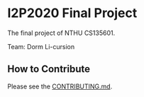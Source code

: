 I2P2020 Final Project
========

The final project of NTHU CS135601.

Team: Dorm Li-cursion 

## How to Contribute

Please see the [CONTRIBUTING.md](./CONTRIBUTING.md). 
